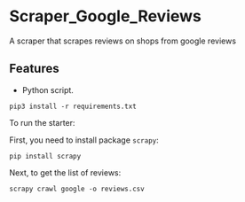 # Scraper_Google_Reviews

A scraper that scrapes reviews on shops from google reviews

## Features

+ Python script.


```console
pip3 install -r requirements.txt
```

To run the starter:

First, you need to install package `scrapy`:

```console
pip install scrapy
```

Next, to get the list of reviews:

```console
scrapy crawl google -o reviews.csv
```
